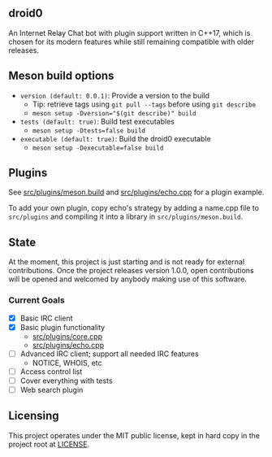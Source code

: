 droid0
------

An Internet Relay Chat bot with plugin support written in C++17, which is
chosen for its modern features while still remaining compatible with older
releases.

## Meson build options

* `version (default: 0.0.1)`: Provide a version to the build
    * Tip: retrieve tags using `git pull --tags` before using `git describe`
    * `meson setup -Dversion="$(git describe)" build`
* `tests (default: true)`: Build test executables
    * `meson setup -Dtests=false build`
* `executable (default: true)`: Build the droid0 executable
    * `meson setup -Dexecutable=false build`

## Plugins

See [src/plugins/meson.build](src/plugins/meson.build) and
[src/plugins/echo.cpp](src/plugins/echo.cpp) for a plugin example.

To add your own plugin, copy echo's strategy by adding a name.cpp file to
`src/plugins` and compiling it into a library in `src/plugins/meson.build`.

## State

At the moment, this project is just starting and is not ready for external
contributions. Once the project releases version 1.0.0, open contributions
will be opened and welcomed by anybody making use of this software.

### Current Goals

- [x] Basic IRC client
- [x] Basic plugin functionality
    - [src/plugins/core.cpp](src/plugins/core.cpp)
    - [src/plugins/echo.cpp](src/plugins/echo.cpp)
- [ ] Advanced IRC client; support all needed IRC features
    - NOTICE, WHOIS, etc
- [ ] Access control list
- [ ] Cover everything with tests
- [ ] Web search plugin

## Licensing

This project operates under the MIT public license, kept in hard copy in the
project root at [LICENSE](https://github.com/kevr/droid0/tree/master/LICENSE).
